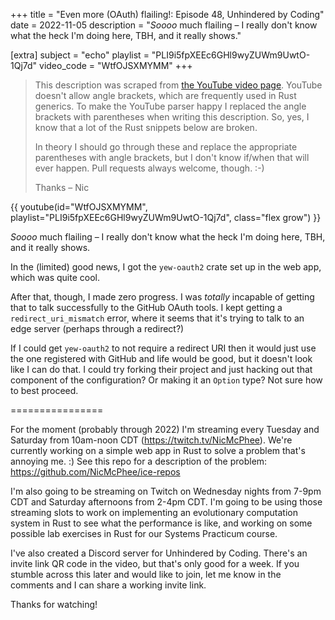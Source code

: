 +++
title = "Even more (OAuth) flailing!: Episode 48, Unhindered by Coding"
date = 2022-11-05
description = "_Soooo_ much flailing – I really don't know what the heck I'm doing here, TBH, and it really shows."

[extra]
subject = "echo"
playlist = "PLI9i5fpXEEc6GHl9wyZUWm9UwtO-1Qj7d"
video_code = "WtfOJSXMYMM"
+++

> This description was scraped from
> [the YouTube video page](https://www.youtube.com/watch?v=WtfOJSXMYMM&list=PLI9i5fpXEEc6GHl9wyZUWm9UwtO-1Qj7d).
> YouTube doesn't allow angle brackets, which are frequently used
> in Rust generics. To make the YouTube parser happy I replaced the
> angle brackets with parentheses when writing this description.
> So, yes, I know that a lot of the Rust snippets below are broken.
>
> In theory I should go through these and replace
> the appropriate parentheses with angle brackets, but I don't
> know if/when that will ever happen. Pull requests always
> welcome, though. :-)
>
> Thanks – Nic

<div>
 {{ 
    youtube(id="WtfOJSXMYMM", playlist="PLI9i5fpXEEc6GHl9wyZUWm9UwtO-1Qj7d", class="flex grow")
 }} 
</div>

_Soooo_ much flailing – I really don't know what the heck I'm doing here, TBH, and it really shows.

In the (limited) good news, I got the `yew-oauth2` crate set up in the web app, which was quite cool. 

After that, though, I made zero progress. I was _totally_ incapable of getting that to talk successfully to the GitHub OAuth tools. I kept getting a `redirect_uri_mismatch` error, where it seems that it's trying to talk to an edge server (perhaps through a redirect?)

If I could get `yew-oauth2` to not require a redirect URI then it would just use the one registered with GitHub and life would be good, but it doesn't look like I can do that. I could try forking their project and just hacking out that component of the configuration? Or making it an `Option` type? Not sure how to best proceed.

================

For the moment (probably through 2022) I'm streaming every Tuesday and Saturday from 10am-noon CDT (https://twitch.tv/NicMcPhee). We're currently working on a simple web app in Rust to solve a problem that's annoying me. :) See this repo for a description of the problem: https://github.com/NicMcPhee/ice-repos

I'm also going to be streaming on Twitch on Wednesday nights from 7-9pm CDT and Saturday afternoons from 2-4pm CDT. I'm going to be using those streaming slots to work on implementing an evolutionary computation system in Rust to see what the performance is like, and working on some possible lab exercises in Rust for our Systems Practicum course.

I've also created a Discord server for Unhindered by Coding. There's an invite link QR code in the video, but that's only good for a week. If you stumble across this later and would like to join, let me know in the comments and I can share a working invite link.

Thanks for watching!
